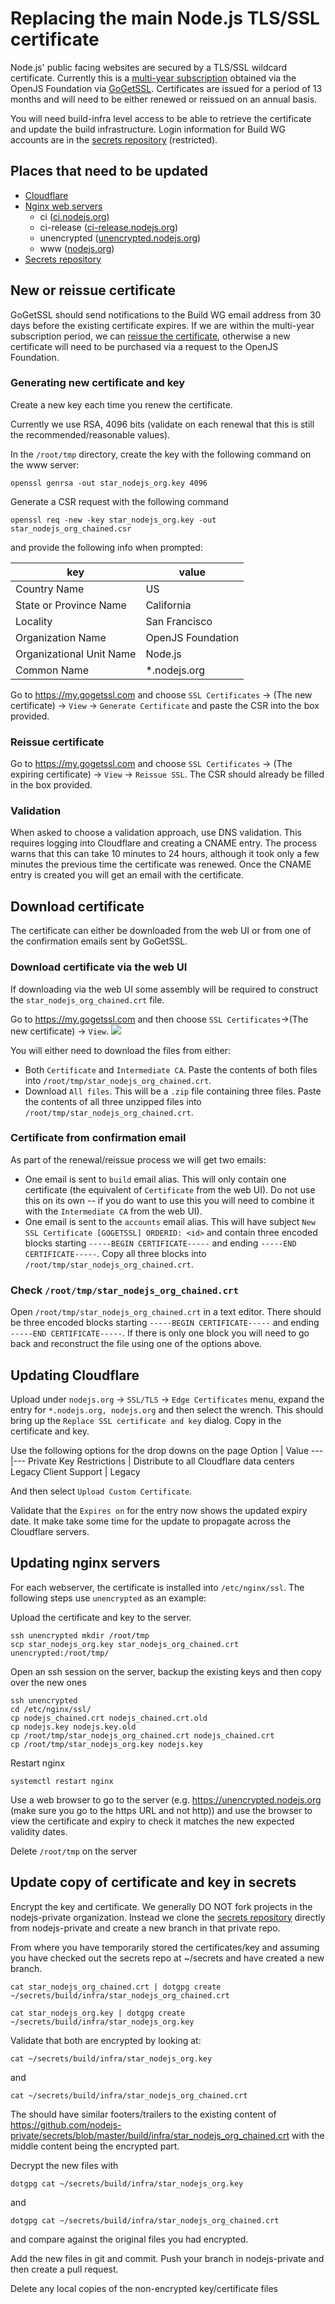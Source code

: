 # Replacing the main Node.js TLS/SSL certificate

Node.js' public facing websites are secured by a TLS/SSL wildcard certificate. Currently this is a [multi-year subscription][] obtained via the OpenJS Foundation via [GoGetSSL][]. Certificates are issued for a period of 13 months and will need to be either renewed or reissued on an annual basis.

You will need build-infra level access to be able to retrieve the certificate and update the build infrastructure. Login information for Build WG accounts are in the [secrets repository][] (restricted).

## Places that need to be updated

* [Cloudflare](#updating-cloudflare)
* [Nginx web servers](#updating-nginx-servers)
  * ci ([ci.nodejs.org][])
  * ci-release ([ci-release.nodejs.org][])
  * unencrypted ([unencrypted.nodejs.org][])
  * www ([nodejs.org][])
* [Secrets repository](#update-copy-of-certificate-and-key-in-secrets)

## New or reissue certificate

GoGetSSL should send notifications to the Build WG email address from 30 days before the existing certificate expires. If we are within the multi-year subscription period, we can [reissue the certificate](#reissue-certificate), otherwise a new certificate will need to be purchased via a request to the OpenJS Foundation. 

### Generating new certificate and key

Create a new key each time you renew the certificate. 

Currently we use RSA, 4096 bits (validate on each renewal that this is still the recommended/reasonable values).

In the `/root/tmp` directory, create the key with the following command on the www server:
```
openssl genrsa -out star_nodejs_org.key 4096
```

Generate a CSR request with the following command
```
openssl req -new -key star_nodejs_org.key -out star_nodejs_org_chained.csr
```
and provide the following info when prompted:

key | value
---|---
Country Name | US
State or Province Name | California
Locality | San Francisco
Organization Name | OpenJS Foundation
Organizational Unit Name | Node.js
Common Name | *.nodejs.org

Go to https://my.gogetssl.com and choose `SSL Certificates` -> (The new certificate) -> `View` -> `Generate Certificate` and paste the CSR into the box provided.

### Reissue certificate

Go to https://my.gogetssl.com and choose `SSL Certificates` -> (The expiring certificate) -> `View` -> `Reissue SSL`. The CSR should already be filled in the box provided.

### Validation

When asked to choose a validation approach, use DNS validation. This requires logging into Cloudflare and creating a CNAME entry. The process warns that this can take 10 minutes to 24 hours, although it took only a few minutes the previous time the certificate was renewed. Once the CNAME entry is created you will get an email with the certificate.

## Download certificate

The certificate can either be downloaded from the web UI or from one of the confirmation emails sent by GoGetSSL.

### Download certificate via the web UI

If downloading via the web UI some assembly will be required to construct the `star_nodejs_org_chained.crt` file.

Go to https://my.gogetssl.com and then choose `SSL Certificates`->(The new certificate) -> `View`.
![](update-certificates.png)
 
 You will either need to download the files from either:
 * Both `Certificate` and `Intermediate CA`. Paste the contents of both files into `/root/tmp/star_nodejs_org_chained.crt`.
 * Download `All files`. This will be a `.zip` file containing three files. Paste the contents of all three unzipped files into `/root/tmp/star_nodejs_org_chained.crt`.
  
### Certificate from confirmation email

As part of the renewal/reissue process we will get two emails:
* One email is sent to `build` email alias. This will only contain one certificate (the equivalent of `Certificate` from the web UI). Do not use this on its own -- if you do want to use this you will need to combine it with the `Intermediate CA` from the web UI).
* One email is sent to the `accounts` email alias. This will have subject `New SSL Certificate [GOGETSSL] ORDERID: <id>` and contain three encoded blocks starting `-----BEGIN CERTIFICATE-----` and ending `-----END CERTIFICATE-----`. Copy all three blocks into `/root/tmp/star_nodejs_org_chained.crt`.

### Check `/root/tmp/star_nodejs_org_chained.crt`

Open `/root/tmp/star_nodejs_org_chained.crt` in a text editor. There should be three encoded blocks starting `-----BEGIN CERTIFICATE-----` and ending `-----END CERTIFICATE-----`. If there is only one block you will need to go back and reconstruct the file using one of the options above.

## Updating Cloudflare

Upload under `nodejs.org` -> `SSL/TLS` -> `Edge Certificates` menu, expand the entry for `*.nodejs.org, nodejs.org` and then select the wrench. This should bring up the `Replace SSL certificate and key` dialog. Copy in the certificate and key.

Use the following options for the drop downs on the page
Option | Value
---|---
Private Key Restrictions | Distribute to all Cloudflare data centers
Legacy Client Support | Legacy

And then select `Upload Custom Certificate`.

Validate that the `Expires on` for the entry now shows the updated expiry date.  It make take some time for the update to propagate across the Cloudflare servers.

## Updating nginx servers

For each webserver, the certificate is installed into `/etc/nginx/ssl`. The following steps use `unencrypted` as an example:

Upload the certificate and key to the server.
```
ssh unencrypted mkdir /root/tmp
scp star_nodejs_org.key star_nodejs_org_chained.crt unencrypted:/root/tmp/
```

Open an ssh session on the server, backup the existing keys and then copy over the new ones
```
ssh unencrypted
cd /etc/nginx/ssl/
cp nodejs_chained.crt nodejs_chained.crt.old
cp nodejs.key nodejs.key.old
cp /root/tmp/star_nodejs_org_chained.crt nodejs_chained.crt
cp /root/tmp/star_nodejs_org.key nodejs.key
```

Restart nginx
```
systemctl restart nginx
```

Use a web browser to go to the server (e.g. https://unencrypted.nodejs.org (make sure you go to the https URL and not http)) and use the browser to view the certificate and expiry to check it matches the new expected validity dates.

Delete `/root/tmp` on the server

## Update copy of certificate and key in secrets

Encrypt the key and certificate. We generally DO NOT fork projects in the nodejs-private organization. Instead we clone the [secrets repository][] directly from nodejs-private and create a new branch in that private repo.

From where you have temporarily stored the certificates/key and assuming you have checked out the secrets repo at ~/secrets and have created a new branch. 

```
cat star_nodejs_org_chained.crt | dotgpg create ~/secrets/build/infra/star_nodejs_org_chained.crt
```

```
cat star_nodejs_org.key | dotgpg create ~/secrets/build/infra/star_nodejs_org.key
```

Validate that both are encrypted by looking at:

```
cat ~/secrets/build/infra/star_nodejs_org.key
```

and

```
cat ~/secrets/build/infra/star_nodejs_org_chained.crt
```

The should have similar footers/trailers to the existing content of https://github.com/nodejs-private/secrets/blob/master/build/infra/star_nodejs_org_chained.crt with the middle content being the encrypted part.

Decrypt the new files with 

```
dotgpg cat ~/secrets/build/infra/star_nodejs_org.key
```

and

```
dotgpg cat ~/secrets/build/infra/star_nodejs_org_chained.crt
```

and compare against the original files you had encrypted.

Add the new files in git and commit. 
Push your branch in nodejs-private and then create a pull request.

Delete any local copies of the non-encrypted key/certificate files

[ci.nodejs.org]: https://ci.nodejs.org
[ci-release.nodejs.org]: https://ci-release.nodejs.org
[GoGetSSL]: https://www.gogetssl.com/
[multi-year subscription]: https://www.gogetssl.com/wiki/general/multi-year-subscription-ssl/
[nodejs.org]: https://nodejs.org
[secrets repository]: https://github.com/nodejs-private/secrets
[unencrypted.nodejs.org]: https://unencrypted.nodejs.org
